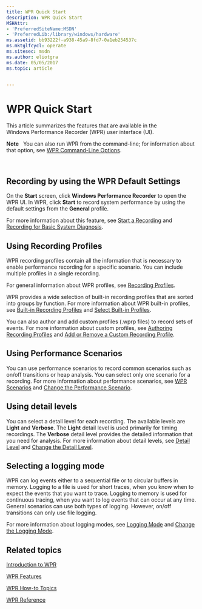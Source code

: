 ```yaml
---
title: WPR Quick Start
description: WPR Quick Start
MSHAttr:
- 'PreferredSiteName:MSDN'
- 'PreferredLib:/library/windows/hardware'
ms.assetid: bb93222f-a938-45a9-8fd7-0a1eb254537c
ms.mktglfcycl: operate
ms.sitesec: msdn
ms.author: eliotgra
ms.date: 05/05/2017
ms.topic: article


---
```


# WPR Quick Start


This article summarizes the features that are available in the Windows Performance Recorder (WPR) user interface (UI).

**Note**  
You can also run WPR from the command-line; for information about that option, see [WPR Command-Line Options](http://go.microsoft.com/fwlink/p/?linkid=223233).

 

## <a href="" id="default"></a>Recording by using the WPR Default Settings


On the **Start** screen, click **Windows Performance Recorder** to open the WPR UI. In WPR, click **Start** to record system performance by using the default settings from the **General** profile.

For more information about this feature, see [Start a Recording](http://go.microsoft.com/fwlink/?LinkId=249060) and [Recording for Basic System Diagnosis](http://go.microsoft.com/fwlink/?LinkId=249061).

## <a href="" id="profiles"></a>Using Recording Profiles


WPR recording profiles contain all the information that is necessary to enable performance recording for a specific scenario. You can include multiple profiles in a single recording.

For general information about WPR profiles, see [Recording Profiles](http://go.microsoft.com/fwlink/?LinkId=249062).

WPR provides a wide selection of built-in recording profiles that are sorted into groups by function. For more information about WPR built-in profiles, see [Built-in Recording Profiles](http://go.microsoft.com/fwlink/?LinkId=249063) and [Select Built-in Profiles](http://go.microsoft.com/fwlink/?LinkId=249064).

You can also author and add custom profiles (.wprp files) to record sets of events. For more information about custom profiles, see [Authoring Recording Profiles](http://go.microsoft.com/fwlink/p/?linkid=223238) and [Add or Remove a Custom Recording Profile](http://go.microsoft.com/fwlink/?LinkId=249068).

## <a href="" id="perf"></a>Using Performance Scenarios


You can use performance scenarios to record common scenarios such as on/off transitions or heap analysis. You can select only one scenario for a recording. For more information about performance scenarios, see [WPR Scenarios](http://go.microsoft.com/fwlink/p/?linkid=223244) and [Change the Performance Scenario](http://go.microsoft.com/fwlink/?LinkId=249066).

## <a href="" id="detail"></a>Using detail levels


You can select a detail level for each recording. The available levels are **Light** and **Verbose**. The **Light** detail level is used primarily for timing recordings. The **Verbose** detail level provides the detailed information that you need for analysis. For more information about detail levels, see [Detail Level](http://go.microsoft.com/fwlink/?LinkId=249070) and [Change the Detail Level](http://go.microsoft.com/fwlink/?LinkId=249069).

## <a href="" id="logmode"></a>Selecting a logging mode


WPR can log events either to a sequential file or to circular buffers in memory. Logging to a file is used for short traces, when you know when to expect the events that you want to trace. Logging to memory is used for continuous tracing, when you want to log events that can occur at any time. General scenarios can use both types of logging. However, on/off transitions can only use file logging.

For more information about logging modes, see [Logging Mode](http://go.microsoft.com/fwlink/?LinkId=249071) and [Change the Logging Mode](http://go.microsoft.com/fwlink/?LinkId=249072).

## Related topics


[Introduction to WPR](introduction-to-wpr.md)

[WPR Features](http://go.microsoft.com/fwlink/p/?linkid=223236)

[WPR How-to Topics](http://go.microsoft.com/fwlink/p/?linkid=223237)

[WPR Reference](http://go.microsoft.com/fwlink/p/?linkid=223245)

 

 







